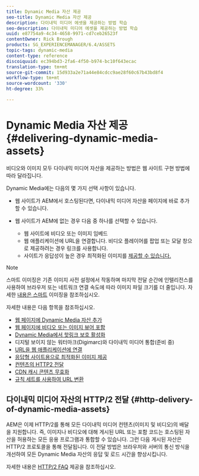 ```yaml
---
title: Dynamic Media 자산 제공
seo-title: Dynamic Media 자산 제공
description: 다이내믹 미디어 에셋을 제공하는 방법 학습
seo-description: 다이내믹 미디어 에셋을 제공하는 방법 학습
uuid: e87754a9-4c34-4658-9971-cd7ceb26523f
contentOwner: Rick Brough
products: SG_EXPERIENCEMANAGER/6.4/ASSETS
topic-tags: dynamic-media
content-type: reference
discoiquuid: ec394bd3-2fa6-4f50-b974-bc10f643ecac
translation-type: tm+mt
source-git-commit: 15d933a2e71a44e84cdcc9ae28f60c67b43bd8f4
workflow-type: tm+mt
source-wordcount: '330'
ht-degree: 33%

---
```



# Dynamic Media 자산 제공 {#delivering-dynamic-media-assets}

비디오와 이미지 모두 다이내믹 미디어 자산을 제공하는 방법은 웹 사이트 구현 방법에 따라 달라집니다.

Dynamic Media에는 다음의 몇 가지 선택 사항이 있습니다.

* 웹 사이트가 AEM에서 호스팅된다면, 다이내믹 미디어 자산을 페이지에 바로 추가할 수 있습니다.
* 웹 사이트가 AEM에 없는 경우 다음 중 하나를 선택할 수 있습니다.

   * 웹 사이트에 비디오 또는 이미지 임베드
   * 웹 애플리케이션에 URL을 연결합니다. 비디오 플레이어를 팝업 또는 모달 창으로 제공하려는 경우 링크를 사용합니다.
   * 사이트가 응답성이 높은 경우 최적화된 이미지를 [제공할 수 있습니다.](responsive-site.md)

>[!NOTE]
>
>스마트 이미징은 기존 이미지 사전 설정에서 작동하며 마지막 전달 순간에 인텔리전스를 사용하여 브라우저 또는 네트워크 연결 속도에 따라 이미지 파일 크기를 더 줄입니다. 자세한 [내용은 스마트](imaging-faq.md) 이미징을 참조하십시오.

자세한 내용은 다음 항목을 참조하십시오.

* [웹 페이지에 Dynamic Media 자산 추가](adding-dynamic-media-assets-to-pages.md)
* [웹 페이지에 비디오 또는 이미지 뷰어 포함](embed-code.md)
* [Dynamic Media에서 핫링크 보호 활성화](https://helpx.adobe.com/experience-manager/6-4/assets/using/hotlink-protection.html)
* 디지털 보이지 않는 워터마크(Digimarc)와 다이내믹 미디어 통합(준비 중)
* [URL을 웹 애플리케이션에 연결](linking-urls-to-yourwebapplication.md)
* [응답형 사이트용으로 최적화된 이미지 제공](responsive-site.md)
* [컨텐츠의 HTTP2 전달](http2.md)
* [CDN 캐시 콘텐츠 무효화](invalidate-cdn-cached-content.md)
* [규칙 세트를 사용하여 URL 변환](using-rulesets-to-transform-urls.md)

## 다이내믹 미디어 자산의 HTTP/2 전달 {#http-delivery-of-dynamic-media-assets}

AEM은 이제 HTTP/2를 통해 모든 다이내믹 미디어 컨텐츠(이미지 및 비디오)의 배달을 지원합니다. 즉, 이미지나 비디오에 대해 게시된 URL 또는 포함 코드는 호스팅된 자산을 허용하는 모든 응용 프로그램과 통합할 수 있습니다. 그런 다음 게시된 자산은 HTTP/2 프로토콜을 통해 전달됩니다. 이 전달 방법은 브라우저와 서버의 통신 방식을 개선하여 모든 Dynamic Media 자산의 응답 및 로드 시간을 향상시킵니다.

자세한 내용은 [HTTP/2 FAQ](/help/sites-administering/scene7-http2faq.md) 제공을 참조하십시오.
